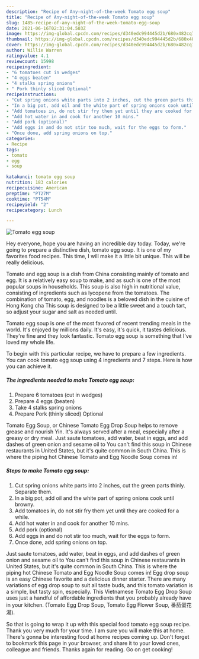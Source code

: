 ```yaml
---
description: "Recipe of Any-night-of-the-week Tomato egg soup"
title: "Recipe of Any-night-of-the-week Tomato egg soup"
slug: 1485-recipe-of-any-night-of-the-week-tomato-egg-soup
date: 2021-06-16T02:31:04.503Z
image: https://img-global.cpcdn.com/recipes/d340edc994445d2b/680x482cq70/tomato-egg-soup-recipe-main-photo.jpg
thumbnail: https://img-global.cpcdn.com/recipes/d340edc994445d2b/680x482cq70/tomato-egg-soup-recipe-main-photo.jpg
cover: https://img-global.cpcdn.com/recipes/d340edc994445d2b/680x482cq70/tomato-egg-soup-recipe-main-photo.jpg
author: Willie Warren
ratingvalue: 4.1
reviewcount: 15998
recipeingredient:
- "6 tomatoes cut in wedges"
- "4 eggs beaten"
- "4 stalks spring onions"
- " Pork thinly sliced Optional"
recipeinstructions:
- "Cut spring onions white parts into 2 inches, cut the green parts thinly. Separate them."
- "In a big pot, add oil and the white part of spring onions cook until browny."
- "Add tomatoes in, do not stir fry them yet until they are cooked for a while."
- "Add hot water in and cook for another 10 mins."
- "Add pork (optional)"
- "Add eggs in and do not stir too much, wait for the eggs to form."
- "Once done, add spring onions on top."
categories:
- Recipe
tags:
- tomato
- egg
- soup

katakunci: tomato egg soup 
nutrition: 183 calories
recipecuisine: American
preptime: "PT27M"
cooktime: "PT54M"
recipeyield: "2"
recipecategory: Lunch

---
```



![Tomato egg soup](https://img-global.cpcdn.com/recipes/d340edc994445d2b/680x482cq70/tomato-egg-soup-recipe-main-photo.jpg)

Hey everyone, hope you are having an incredible day today. Today, we're going to prepare a distinctive dish, tomato egg soup. It is one of my favorites food recipes. This time, I will make it a little bit unique. This will be really delicious.

Tomato and egg soup is a dish from China consisting mainly of tomato and egg. It is a relatively easy soup to make, and as such is one of the most popular soups in households. This soup is also high in nutritional value, consisting of ingredients such as lycopene from the tomatoes. The combination of tomato, egg, and noodles is a beloved dish in the cuisine of Hong Kong cha This soup is designed to be a little sweet and a touch tart, so adjust your sugar and salt as needed until.

Tomato egg soup is one of the most favored of recent trending meals in the world. It's enjoyed by millions daily. It's easy, it's quick, it tastes delicious. They're fine and they look fantastic. Tomato egg soup is something that I've loved my whole life.


To begin with this particular recipe, we have to prepare a few ingredients. You can cook tomato egg soup using 4 ingredients and 7 steps. Here is how you can achieve it.

<!--inarticleads1-->

##### The ingredients needed to make Tomato egg soup:

1. Prepare 6 tomatoes (cut in wedges)
1. Prepare 4 eggs (beaten)
1. Take 4 stalks spring onions
1. Prepare  Pork (thinly sliced) Optional


Tomato Egg Soup, or Chinese Tomato Egg Drop Soup helps to remove grease and nourish Yin. It&#39;s always served after a meal, especially after a greasy or dry meal. Just saute tomatoes, add water, beat in eggs, and add dashes of green onion and sesame oil to You can&#39;t find this soup in Chinese restaurants in United States, but it&#39;s quite common in South China. This is where the piping hot Chinese Tomato and Egg Noodle Soup comes in! 

<!--inarticleads2-->

##### Steps to make Tomato egg soup:

1. Cut spring onions white parts into 2 inches, cut the green parts thinly. Separate them.
1. In a big pot, add oil and the white part of spring onions cook until browny.
1. Add tomatoes in, do not stir fry them yet until they are cooked for a while.
1. Add hot water in and cook for another 10 mins.
1. Add pork (optional)
1. Add eggs in and do not stir too much, wait for the eggs to form.
1. Once done, add spring onions on top.


Just saute tomatoes, add water, beat in eggs, and add dashes of green onion and sesame oil to You can&#39;t find this soup in Chinese restaurants in United States, but it&#39;s quite common in South China. This is where the piping hot Chinese Tomato and Egg Noodle Soup comes in! Egg drop soup is an easy Chinese favorite and a delicious dinner starter. There are many variations of egg drop soup to suit all taste buds, and this tomato variation is a simple, but tasty spin, especially. This Vietnamese Tomato Egg Drop Soup uses just a handful of affordable ingredients that you probably already have in your kitchen. (Tomato Egg Drop Soup, Tomato Egg Flower Soup, 番茄蛋花湯). 

So that is going to wrap it up with this special food tomato egg soup recipe. Thank you very much for your time. I am sure you will make this at home. There's gonna be interesting food at home recipes coming up. Don't forget to bookmark this page in your browser, and share it to your loved ones, colleague and friends. Thanks again for reading. Go on get cooking!

